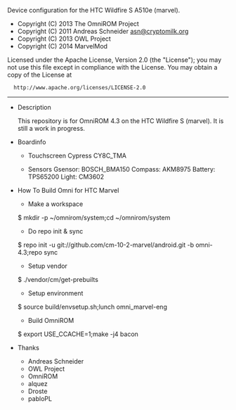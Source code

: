 Device configuration for the HTC Wildfire S A510e (marvel).

  - Copyright (C) 2013 The OmniROM Project
  - Copyright (C) 2011 Andreas Schneider <asn@cryptomilk.org>
  - Copyright (C) 2013 OWL Project
  - Copyright (C) 2014 MarvelMod

 Licensed under the Apache License, Version 2.0 (the "License");
 you may not use this file except in compliance with the License.
 You may obtain a copy of the License at

      http://www.apache.org/licenses/LICENSE-2.0

------------------------------------------------------------------

* Description

  This repository is for OmniROM 4.3 on the HTC Wildfire S (marvel).
  It is still a work in progress.


* Boardinfo

  - Touchscreen
    Cypress CY8C_TMA

  - Sensors
    Gsensor: BOSCH_BMA150
    Compass: AKM8975
    Battery: TPS65200
    Light:   CM3602


* How To Build Omni for HTC Marvel

  - Make a workspace

  $ mkdir -p ~/omnirom/system;cd ~/omnirom/system


  - Do repo init & sync

  
  $ repo init -u git://github.com/cm-10-2-marvel/android.git -b omni-4.3;repo sync


  - Setup vendor

  $ ./vendor/cm/get-prebuilts


  - Setup environment

  $ source build/envsetup.sh;lunch omni_marvel-eng


  - Build OmniROM

  $ export USE_CCACHE=1;make -j4 bacon


* Thanks

  - Andreas Schneider
  - OWL Project
  - OmniROM
  - alquez
  - Droste
  - pabloPL
